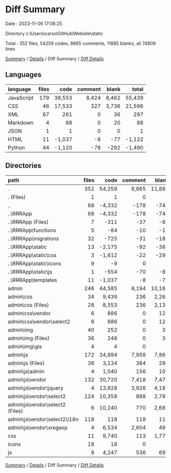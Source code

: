 # Diff Summary

Date : 2023-11-06 17:06:25

Directory c:\\Users\\carso\\GitHub\\Website\\static

Total : 352 files,  54259 codes, 8665 comments, 11885 blanks, all 74809 lines

[Summary](results.md) / [Details](details.md) / Diff Summary / [Diff Details](diff-details.md)

## Languages
| language | files | code | comment | blank | total |
| :--- | ---: | ---: | ---: | ---: | ---: |
| JavaScript | 179 | 38,553 | 8,424 | 8,462 | 55,439 |
| CSS | 46 | 17,533 | 327 | 3,736 | 21,596 |
| XML | 67 | 261 | 0 | 36 | 297 |
| Markdown | 4 | 68 | 0 | 20 | 88 |
| JSON | 1 | 1 | 0 | 0 | 1 |
| HTML | 11 | -1,037 | -8 | -77 | -1,122 |
| Python | 44 | -1,120 | -78 | -292 | -1,490 |

## Directories
| path | files | code | comment | blank | total |
| :--- | ---: | ---: | ---: | ---: | ---: |
| . | 352 | 54,259 | 8,665 | 11,885 | 74,809 |
| . (Files) | 1 | 1 | 0 | 0 | 1 |
| .. | 68 | -4,332 | -178 | -749 | -5,259 |
| ..\\RRRApp | 68 | -4,332 | -178 | -749 | -5,259 |
| ..\\RRRApp (Files) | 7 | -311 | -37 | -89 | -437 |
| ..\\RRRApp\\functions | 5 | -84 | -10 | -15 | -109 |
| ..\\RRRApp\\migrations | 32 | -725 | -31 | -188 | -944 |
| ..\\RRRApp\\static | 13 | -2,175 | -92 | -380 | -2,647 |
| ..\\RRRApp\\static\\css | 3 | -1,612 | -22 | -291 | -1,925 |
| ..\\RRRApp\\static\\icons | 9 | -9 | 0 | 0 | -9 |
| ..\\RRRApp\\static\\js | 1 | -554 | -70 | -89 | -713 |
| ..\\RRRApp\\templates | 11 | -1,037 | -8 | -77 | -1,122 |
| admin | 246 | 44,585 | 8,194 | 10,161 | 62,940 |
| admin\\css | 34 | 9,439 | 236 | 2,261 | 11,936 |
| admin\\css (Files) | 28 | 8,553 | 236 | 2,135 | 10,924 |
| admin\\css\\vendor | 6 | 886 | 0 | 126 | 1,012 |
| admin\\css\\vendor\\select2 | 6 | 886 | 0 | 126 | 1,012 |
| admin\\img | 40 | 252 | 0 | 36 | 288 |
| admin\\img (Files) | 36 | 248 | 0 | 36 | 284 |
| admin\\img\\gis | 4 | 4 | 0 | 0 | 4 |
| admin\\js | 172 | 34,894 | 7,958 | 7,864 | 50,716 |
| admin\\js (Files) | 36 | 3,134 | 384 | 292 | 3,810 |
| admin\\js\\admin | 4 | 1,040 | 156 | 100 | 1,296 |
| admin\\js\\vendor | 132 | 30,720 | 7,418 | 7,472 | 45,610 |
| admin\\js\\vendor\\jquery | 4 | 13,828 | 3,926 | 4,184 | 21,938 |
| admin\\js\\vendor\\select2 | 124 | 10,358 | 888 | 2,798 | 14,044 |
| admin\\js\\vendor\\select2 (Files) | 6 | 10,240 | 770 | 2,680 | 13,690 |
| admin\\js\\vendor\\select2\\i18n | 118 | 118 | 118 | 118 | 354 |
| admin\\js\\vendor\\xregexp | 4 | 6,534 | 2,604 | 490 | 9,628 |
| css | 11 | 9,740 | 113 | 1,776 | 11,629 |
| icons | 18 | 18 | 0 | 0 | 18 |
| js | 8 | 4,247 | 536 | 697 | 5,480 |

[Summary](results.md) / [Details](details.md) / Diff Summary / [Diff Details](diff-details.md)